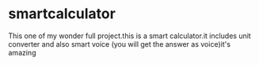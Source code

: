 # smartcalculator
This one of my  wonder full project.this is a smart calculator.it includes unit converter and also smart voice (you will get the answer as voice)it's amazing  
